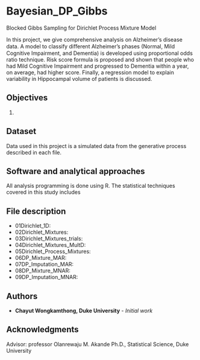# Bayesian_DP_Gibbs
Blocked Gibbs Sampling for Dirichlet Process Mixture Model

In this project, we give comprehensive analysis on Alzheimer’s disease data. A model to classify diﬀerent Alzheimer’s phases (Normal, Mild Cognitive Impairment, and Dementia) is developed using proportional odds ratio technique. Risk score formula is proposed and shown that people who had Mild Cognitive Impairment and progressed to Dementia within a year, on average, had higher score. Finally, a regression model to explain variability in Hippocampal volume of patients is discussed. 

## Objectives

1. 

## Dataset

Data used in this project is a simulated data from the generative process described in each file.

## Software and analytical approaches

All analysis programming is done using R. The statistical techniques covered in this study includes 

## File description

* 01Dirichlet_1D:
* 02Dirichlet_Mixtures:
* 03Dirichlet_Mixtures_trials:
* 04Dirichlet_Mixtures_MultD: 
* 05Dirichlet_Process_Mixtures: 
* 06DP_Mixture_MAR:
* 07DP_Imputation_MAR: 
* 08DP_Mixture_MNAR: 
* 09DP_Imputation_MNAR: 

## Authors

* **Chayut Wongkamthong, Duke University** - *Initial work* 

## Acknowledgments

Advisor: professor Olanrewaju M. Akande Ph.D., Statistical Science, Duke University
